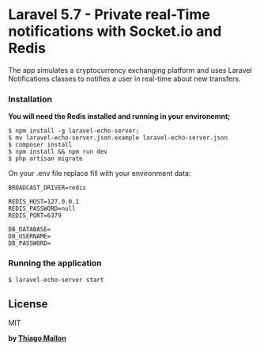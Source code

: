 # Laravel 5.7 - Private real-Time notifications with Socket.io and Redis 

The app simulates a cryptocurrency exchanging platform and uses Laravel Notifications classes to notifies a user in real-time about new transfers.

### Installation

**You will need the Redis installed and running in your environemnt;**

```
$ npm install -g laravel-echo-server;
$ mv laravel-echo-server.json.example laravel-echo-server.json 
$ composer install
$ npm install && npm run dev
$ php artisan migrate
```

On your .env file replace fill with your environment data:
```
BROADCAST_DRIVER=redis

REDIS_HOST=127.0.0.1
REDIS_PASSWORD=null 
REDIS_PORT=6379

DB_DATABASE=
DB_USERNAME=
DB_PASSWORD=
```

### Running the application

```
$ laravel-echo-server start
```

License
----

MIT

**by [Thiago Mallon]**

 [Socket.io]: <https://socket.io/>
 [Vue.js]: <https://vuejs.org/>
 [Redis]: <https://redis.io/>
 [Predis]: <https://github.com/nrk/predis>
 [Laravel Events]: <https://laravel.com/docs/5.7/events>
 [Laravel Listeners]: <https://laravel.com/docs/5.7/events#queued-event-listeners>
 [Laravel Notifications]: <https://laravel.com/docs/5.7/notifications>
 [Laravel Channels]: <https://laravel.com/docs/5.7/broadcasting#defining-channel-classes>
 [Laravel Validation Rules]: <https://laravel.com/docs/5.7/validation#custom-validation-rules>
 [Laravel Form Requests]: <https://laravel.com/docs/5.7/validation#creating-form-requests>
 [Laravel Middleware]: <https://laravel.com/docs/5.7/middleware>
 [Laravel Echo]: <https://laravel.com/docs/5.7/broadcasting#installing-laravel-echo>
 [laravel-echo]: <https://www.npmjs.com/package/laravel-echo>
 [laravel-echo-server]: <https://www.npmjs.com/package/laravel-echo-server>
 [Thiago Mallon]: <https://www.linkedin.com/in/thiago-mallon/>
 [Laravel-Real-time_Socket-io]: <https://github.com/jamesmallon/Laravel-Real-time_Socket-io>

